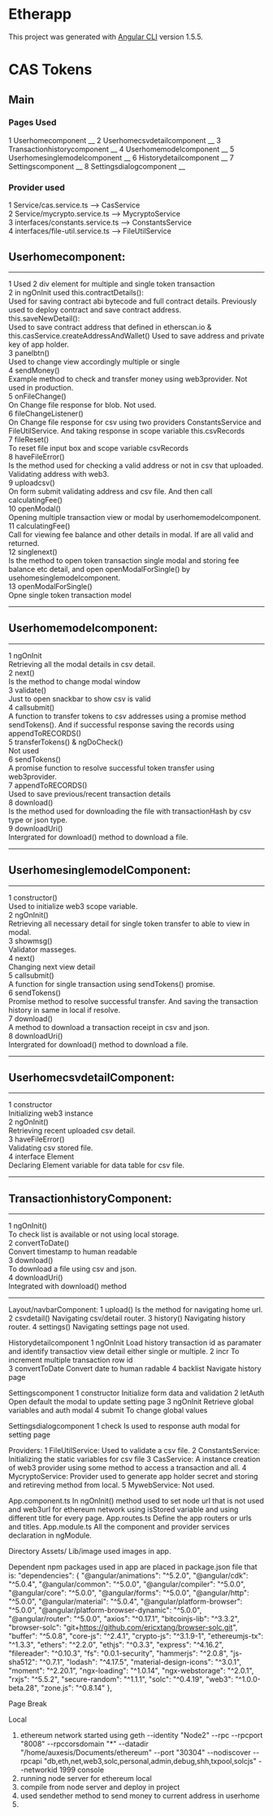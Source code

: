 # Etherapp

This project was generated with [Angular CLI](https://github.com/angular/angular-cli) version 1.5.5.

# CAS Tokens 
## Main 
 
### Pages Used 
1 Userhomecomponent __ 
2 Userhomecsvdetailcomponent __
3 Transactionhistorycomponent __
4 Userhomemodelcomponent __
5 Userhomesinglemodelcomponent __
6 Historydetailcomponent __
7 Settingscomponent __
8 Settingsdialogcomponent __
 
### Provider used 
1 Service/cas.service.ts --> CasService <br />
2 Service/mycrypto.service.ts --> MycryptoService <br />
3 interfaces/constants.service.ts --> ConstantsService <br />
4 interfaces/file-util.service.ts --> FileUtilService <br />
 
 
## Userhomecomponent: 
***
1 Used 2 div element for multiple and single token transaction  <br />
    2 in ngOnInit used 
this.contractDetails():  <br />
Used for saving contract abi bytecode and full contract details. Previously used to deploy contract and save contract address. <br />
         this.saveNewDetail():  <br />
Used to save contract address that defined in etherscan.io 
& 
this.casService.createAddressAndWallet() 
Used to save address and private key of app holder. <br />
3 panelbtn() <br />
Used to change view accordingly multiple or single <br />
4 sendMoney() <br />
Example method to check and transfer money using web3provider. Not used in production. <br />
5 onFileChange() <br />
On Change file response for blob. Not used. <br />
6 fileChangeListener() <br />
On Change file response for csv using two providers ConstantsService and FileUtilService. And taking response in scope variable this.csvRecords <br />
7 fileReset() <br />
To reset file input box and scope variable csvRecords <br />
8 haveFileError() <br />
Is the method used for checking a valid address or not in csv that uploaded. Validating address with web3. <br />
9 uploadcsv() <br />
On form submit validating address and csv file. And then call calculatingFee() <br />
10 openModal() <br />
Opening multiple transaction view or modal by userhomemodelcomponent. <br />
11 calculatingFee() <br />
Call for viewing fee balance and other details in  modal. If are all valid and returned. <br />
12 singlenext() <br />
Is the method to open token transaction single modal and storing fee balance etc detail, and open openModalForSingle() by usehomesinglemodelcomponent. <br />
13 openModalForSingle() <br />
Opne single token transaction model <br />
***

## Userhomemodelcomponent: 
***
1 ngOnInit <br />
Retrieving all the modal details in csv detail. <br />
2 next() <br />
Is the method to change modal window <br />
3 validate() <br />
Just to open snackbar to show csv is valid <br />
4 callsubmit() <br />
A function to transfer tokens to csv addresses using a promise method sendTokens(). And if successful  response saving the records using appendToRECORDS() <br />
5 transferTokens() & ngDoCheck() <br />
Not used <br />
6 sendTokens() <br />
A promise function to resolve successful token transfer using web3provider. <br />
7 appendToRECORDS() <br />
Used to save previous/recent transaction details <br />
8 download() <br />
Is the method used for downloading the file with transactionHash by csv type or json type. <br />
9 downloadUri() <br />
Intergrated for download() method to download a file. <br />
***

## UserhomesinglemodelComponent: 
***
1 constructor() <br />
Used to initialize web3 scope variable. <br />
2 ngOnInit() <br />
Retrieving all necessary detail for single token transfer to able to view in modal. <br />
3 showmsg() <br />
Validator masseges. <br />
4 next() <br />
Changing next view detail <br />
5 callsubmit() <br />
A function for single transaction using sendTokens() promise. <br />
6 sendTokens() <br />
Promise method to resolve successful transfer. And saving the transaction history in same in local if resolve.  <br />
7 download() <br />
A method to download a transaction receipt in csv and json. <br />
8 downloadUri() <br />
Intergrated for download() method to download a file. <br />
***

## UserhomecsvdetailComponent: 
***
1 constructor <br />
Initializing web3 instance <br />
2 ngOnInit() <br />
Retrieving recent uploaded csv detail. <br />
3 haveFileError() <br />
Validating csv stored file. <br />
4 interface Element <br />
Declaring Element variable for data table for csv file. <br />
*** 
 
## TransactionhistoryComponent: 
***
1 ngOnInit() <br />
To check list is available or not using local storage. <br />
2 convertToDate() <br />
Convert timestamp to human readable <br />
3 download() <br />
To download a file using csv and json. <br />
4 downloadUri() <br />
Integrated with download() method <br />
*** 
 
Layout/navbarComponent: 
1 upload() 
Is the method for navigating home url. 
2 csvdetail() 
Navigating csv/detail router. 
3 history() 
Navigating history router. 
4 settings() 
Navigating settings page not used. 
 
Historydetailcomponent 
1 ngOnInit 
Load history transaction id as paramater and identify transactiov view detail either single or multiple. 
2 incr 
To increment multiple transaction row id  
3 convertToDate 
Convert date to human radable 
4 backlist 
Navigate history page 
 
 
Settingscomponent 
1 constructor 
Initialize form data and validation 
2 letAuth 
Open default the modal to update setting page 
3 ngOnInit 
Retrieve global variables and auth modal 
4 submit 
To change global values 
 
 
Settingsdialogcomponent 
1 check 
Is used to response auth modal for setting page 
 
 
 
Providers: 
1 FileUtilService: 
Used to validate a csv file. 
2 ConstantsService: 
Initializing the static variables for csv file 
3 CasService: 
A instance creation of web3 provider using some method to access a transaction and all. 
4 MycryptoService: 
Provider used to generate app holder secret and storing and retireving method from local. 
5 MywebService: 
Not used. 
 
 
App.component.ts 
In ngOnInit() method used to set node url that is not used and web3url for ethereum network using isStored variable and using different title for every page. 
App.routes.ts 
Define the app routers or urls and titles. 
App.module.ts 
All the component and provider services declaration in ngModule. 
 
Directory Assets/ 
Lib/image used images in app. 
 
Dependent npm packages used in app are placed in package.json file that is: 
"dependencies": { 
"@angular/animations": "^5.2.0", 
"@angular/cdk": "^5.0.4", 
"@angular/common": "^5.0.0", 
"@angular/compiler": "^5.0.0", 
"@angular/core": "^5.0.0", 
"@angular/forms": "^5.0.0", 
"@angular/http": "^5.0.0", 
"@angular/material": "^5.0.4", 
"@angular/platform-browser": "^5.0.0", 
"@angular/platform-browser-dynamic": "^5.0.0", 
"@angular/router": "^5.0.0", 
"axios": "^0.17.1", 
"bitcoinjs-lib": "^3.3.2", 
"browser-solc": "git+https://github.com/ericxtang/browser-solc.git", 
"buffer": "^5.0.8", 
"core-js": "^2.4.1", 
"crypto-js": "^3.1.9-1", 
"ethereumjs-tx": "^1.3.3", 
"ethers": "^2.2.0", 
"ethjs": "^0.3.3", 
"express": "^4.16.2", 
"filereader": "^0.10.3", 
"fs": "0.0.1-security", 
"hammerjs": "^2.0.8", 
"js-sha512": "^0.7.1", 
"lodash": "^4.17.5", 
"material-design-icons": "^3.0.1", 
"moment": "^2.20.1", 
"ngx-loading": "^1.0.14", 
"ngx-webstorage": "^2.0.1", 
"rxjs": "^5.5.2", 
"secure-random": "^1.1.1", 
"solc": "^0.4.19", 
"web3": "^1.0.0-beta.28", 
"zone.js": "^0.8.14" 
}, 
 
 
 
 
Page Break
 
Local  
1) ethereum network started using 
geth --identity "Node2" --rpc --rpcport "8008" --rpccorsdomain "*"  --datadir "/home/auxesis/Documents/ethereum" --port "30304" --nodiscover --rpcapi  "db,eth,net,web3,solc,personal,admin,debug,shh,txpool,solcjs" --networkid 1999 console 
2) running node server for ethereum local 
3) compile from node server and deploy in project 
4) used sendether method to send money to current address in userhome 
5)  
 